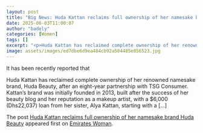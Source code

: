 ```yaml
---
layout: post
title: "Big News: Huda Kattan reclaims full ownership of her namesake brand Huda Beauty"
date: 2025-06-03T11:00:07
author: "badely"
categories: [Women]
tags: []
excerpt: "<p>Huda Kattan has reclaimed complete ownership of her renowned namesake brand, Huda Beauty, after an eight-year partnership with TSG Consumer. Kattan"
image: assets/images/ed7dbe6d9ea484cb92a504485e856523.jpg
---
```


It has been recently reported that <p>Huda Kattan has reclaimed complete ownership of her renowned namesake brand, Huda Beauty, after an eight-year partnership with TSG Consumer. Kattan’s brand was initially founded in 2013, built after the success of her beauty blog and her reputation as a makeup artist, with a $6,000 (Dhs22,037) loan from her sister, Alya Kattan, starting with a [&#8230;]</p>
<p>The post <a href="https://emirateswoman.com/huda-kattan-reclaims-full-ownership-of-her-namesake-brand-huda-beauty/" rel="nofollow">Huda Kattan reclaims full ownership of her namesake brand Huda Beauty</a> appeared first on <a href="https://emirateswoman.com" rel="nofollow">Emirates Woman</a>.</p>

